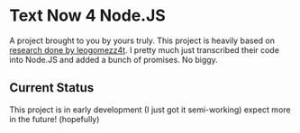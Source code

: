 # Text Now 4 Node.JS
A project brought to you by yours truly.  This project is heavily based on [research done by leogomezz4t](https://github.com/leogomezz4t/PyTextNow_API).  I pretty much just transcribed their code into Node.JS and added a bunch of promises.  No biggy.

## Current Status
This project is in early development (I just got it semi-working) expect more in the future! (hopefully)